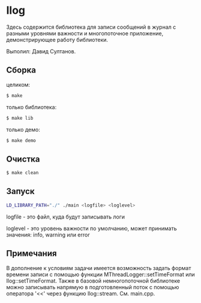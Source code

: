 # Ilog
Здесь содержится библиотека для записи сообщений в журнал с разными уровнями важности и многопоточное приложение, демонстрирующее работу библиотеки.

Выполил: Давид Султанов.

## Сборка
целиком:

```bash
$ make
```

только библиотека:

```bash
$ make lib
```

только демо:

```bash
$ make demo
```

## Очистка
```bash
$ make clean
```

## Запуск
```bash
LD_LIBRARY_PATH="./" ./main <logfile> <loglevel>
```

logfile - это файл, куда будут записывать логи

loglevel - это уровень важности по умолчанию, может принимать значения: info, warning или error

## Примечания
В дополнение к условиям задачи имеется возможность задать формат времени записи с помощью функции MThreadLogger::setTimeFormat или Ilog::setTimeFormat.
Также в базовой немногопоточной библиотеке можно записывать напрямую в подготовленный поток с помощью оператора '<<' через функцию Ilog::stream. См. main.cpp.
